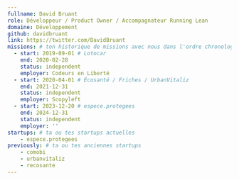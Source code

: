 ```yaml
---
fullname: David Bruant
role: Développeur / Product Owner / Accompagnateur Running Lean
domaine: Développement
github: davidbruant
link: https://twitter.com/DavidBruant
missions: # ton historique de missions avec nous dans l'ordre chronologique. Remplis déjà la première pour commencer !
  - start: 2019-09-01 # Lotocar
    end: 2020-02-28
    status: independent
    employer: Codeurs en Liberté
  - start: 2020-04-01 # Écosanté / Friches / UrbanVitaliz
    end: 2021-12-31
    status: independent
    employer: Scopyleft
  - start: 2023-12-20 # espece.protegees
    end: 2024-12-31
    status: independent
    employer: ''
startups: # ta ou tes startups actuelles
    - espece.protegees
previously: # ta ou tes anciennes startups
    - comobi
    - urbanvitaliz
    - recosante
---
```

